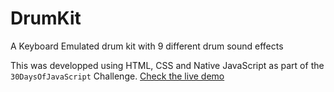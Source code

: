 # DrumKit
A Keyboard Emulated drum kit with 9 different drum sound effects

This was developped using HTML, CSS and Native JavaScript as part of the `30DaysOfJavaScript` Challenge.
[Check the live demo](https://ichebbi.github.io/DrumKit/)
